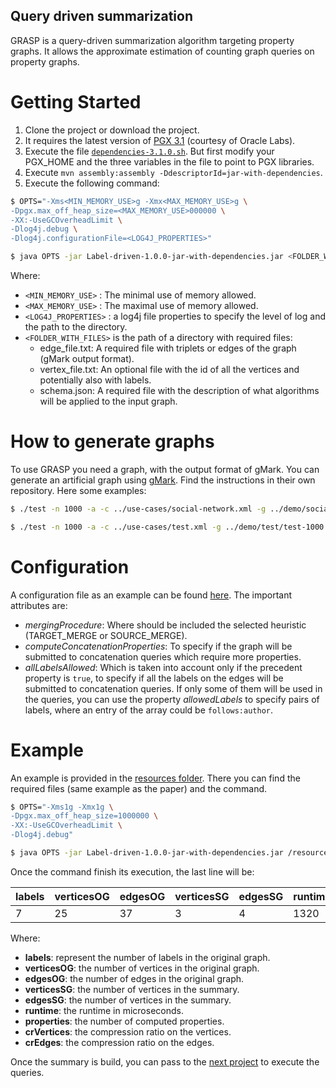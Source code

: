 ## Query driven summarization

GRASP is a query-driven summarization algorithm targeting property graphs. It allows the approximate estimation of counting graph queries on property graphs.

# Getting Started

1. Clone the project or download the project.
2. It requires the latest version of [PGX 3.1](https://www.oracle.com/technetwork/oracle-labs/parallel-graph-analytix/downloads/index.html) (courtesy of Oracle Labs).
3. Execute the file [`dependencies-3.1.0.sh`](label-driven-summarization/scripts/dependencies-3.1.0.sh). But first modify your PGX_HOME and the three variables in the file to point to PGX libraries.
4. Execute `mvn assembly:assembly -DdescriptorId=jar-with-dependencies`.
5. Execute the following command:

```bash
$ OPTS="-Xms<MIN_MEMORY_USE>g -Xmx<MAX_MEMORY_USE>g \
-Dpgx.max_off_heap_size=<MAX_MEMORY_USE>000000 \
-XX:-UseGCOverheadLimit \
-Dlog4j.debug \
-Dlog4j.configurationFile=<LOG4J_PROPERTIES>"

$ java OPTS -jar Label-driven-1.0.0-jar-with-dependencies.jar <FOLDER_WITH_FILES>
```
Where:
* `<MIN_MEMORY_USE>` : The minimal use of memory allowed.
* `<MAX_MEMORY_USE>` : The maximal use of memory allowed.
* `<LOG4J_PROPERTIES>` : a log4j file properties to specify the level of log and the path to the directory.
* `<FOLDER_WITH_FILES>` is the path of a directory with required files:
    - edge_file.txt: A required file with triplets or edges of the graph (gMark output format).
    - vertex_file.txt: An optional file with the id of all the vertices and potentially also with labels.
    - schema.json: A required file with the description of what algorithms will be applied to the input graph.

# How to generate graphs

To use GRASP you need a graph, with the output format of gMark.
You can generate an artificial graph using [gMark](https://github.com/graphMark/gmark). Find the instructions in their own repository. Here some examples:

```bash
$ ./test -n 1000 -a -c ../use-cases/social-network.xml -g ../demo/social/social-1000 -w ../demo/social/social-workload-1000.xml -r ../demo/social/

$ ./test -n 1000 -a -c ../use-cases/test.xml -g ../demo/test/test-1000 -w ../demo/test/test-workload-1000.xml -r ../demo/test/
```

# Configuration
A configuration file as an example can be found [here](https://github.com/grasp-algorithm/label-driven-summarization/blob/master/src/main/resources/summaries/running-example/schema.json).
The important attributes are:

* *mergingProcedure*: Where should be included the selected heuristic (TARGET_MERGE or SOURCE_MERGE).
* *computeConcatenationProperties*: To specify if the graph will be submitted to concatenation queries which require more properties.
* *allLabelsAllowed*: Which is taken into account only if the precedent property is `true`, to specify if all the labels on the
edges will be submitted to concatenation queries. If only some of them will be used in the queries, you can use the property *allowedLabels* to specify pairs of labels, where an entry of the array could be `follows:author`.


# Example
An example is provided in the [resources folder](https://github.com/grasp-algorithm/label-driven-summarization/tree/master/src/main/resources/summaries/running-example).
There you can find the required files (same example as the paper) and the command.

```bash
$ OPTS="-Xms1g -Xmx1g \
-Dpgx.max_off_heap_size=1000000 \
-XX:-UseGCOverheadLimit \
-Dlog4j.debug"

$ java OPTS -jar Label-driven-1.0.0-jar-with-dependencies.jar /resources/summaries/running-example/
```

Once the command finish its execution, the last line will be:

|labels| verticesOG | edgesOG | verticesSG | edgesSG | runtime | properties | crVertices | crEdges   |
| ---- | ---------- | ------- | ---------- | ------- | ------- | ---------- | ---------- | --------- | 
|    7 |         25 | 37      |       3    |      4  |    1320 |         10 |       0.88 | 0.8918919 |

Where:
* **labels**: represent the number of labels in the original graph.
* **verticesOG**: the number of vertices in the original graph.
* **edgesOG**: the number of edges in the original graph.
* **verticesSG**: the number of vertices in the summary.
* **edgesSG**: the number of vertices in the summary.
* **runtime**: the runtime in microseconds.
* **properties**: the number of computed properties.
* **crVertices**: the compression ratio on the vertices.
* **crEdges**: the compression ratio on the edges.

Once the summary is build, you can pass to the [next project](https://github.com/grasp-algorithm/approximative-query-processing) to execute the queries.